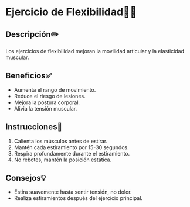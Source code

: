 # Ejercicio de Flexibilidad🧎‍♀️

## Descripción✏️
Los ejercicios de flexibilidad mejoran la movilidad articular y la elasticidad muscular.

## Beneficios✅
- Aumenta el rango de movimiento.
- Reduce el riesgo de lesiones.
- Mejora la postura corporal.
- Alivia la tensión muscular.

## Instrucciones📝
1. Calienta los músculos antes de estirar.
2. Mantén cada estiramiento por 15-30 segundos.
3. Respira profundamente durante el estiramiento.
4. No rebotes, mantén la posición estática.

## Consejos💡
- Estira suavemente hasta sentir tensión, no dolor.
- Realiza estiramientos después del ejercicio principal.
